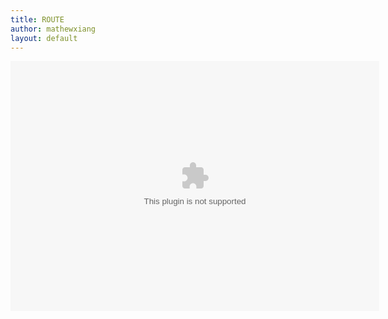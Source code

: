 ```yaml
---
title: ROUTE
author: mathewxiang
layout: default
---
```

<embed src='http://map.sogou.com/lushu/swf/lushu.swf?id=ff8080813796ef2d0137973250c714ff' width='590' height='400' allowFullScreen='true' allowScriptAccess='always' />